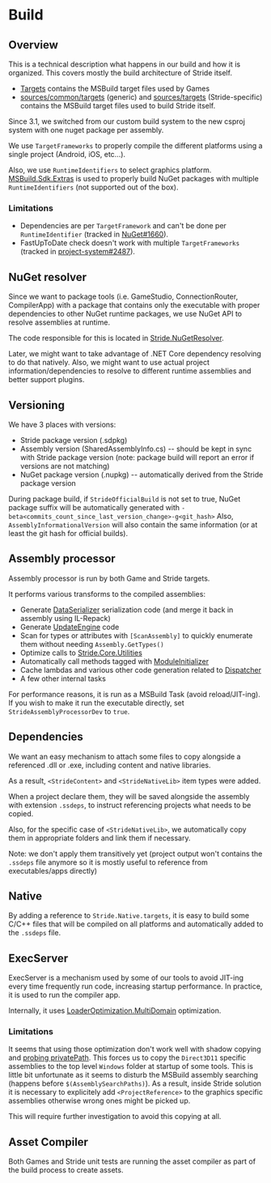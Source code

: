 ﻿# Build

## Overview

This is a technical description what happens in our build and how it is organized. This covers mostly the build architecture of Stride itself.

* [Targets](../Targets) contains the MSBuild target files used by Games
* [sources/common/targets](../sources/common/targets) (generic) and [sources/targets](../sources/targets) (Stride-specific) contains the MSBuild target files used to build Stride itself.

Since 3.1, we switched from our custom build system to the new csproj system with one nuget package per assembly.

We use `TargetFrameworks` to properly compile the different platforms using a single project (Android, iOS, etc...).

Also, we use `RuntimeIdentifiers` to select graphics platform. [MSBuild.Sdk.Extras](https://github.com/onovotny/MSBuildSdkExtras) is used to properly build NuGet packages with multiple `RuntimeIdentifiers` (not supported out of the box).

### Limitations

* Dependencies are per `TargetFramework` and can't be done per `RuntimeIdentifier` (tracked in [NuGet#1660](https://github.com/NuGet/Home/issues/1660)).
* FastUpToDate check doesn't work with multiple `TargetFrameworks` (tracked in [project-system#2487](https://github.com/dotnet/project-system/issues/2487)).

## NuGet resolver

Since we want to package tools (i.e. GameStudio, ConnectionRouter, CompilerApp) with a package that contains only the executable with proper dependencies to other NuGet runtime packages, we use NuGet API to resolve assemblies at runtime.

The code responsible for this is located in [Stride.NuGetResolver](../sources/shared/Stride.NuGetResolver).

Later, we might want to take advantage of .NET Core dependency resolving to do that natively. Also, we might want to use actual project information/dependencies to resolve to different runtime assemblies and better support plugins.

## Versioning

We have 3 places with versions:
- Stride package version (.sdpkg)
- Assembly version (SharedAssemblyInfo.cs) -- should be kept in sync with Stride package version (note: package build will report an error if versions are not matching)
- NuGet package version (.nupkg) -- automatically derived from the Stride package version

During package build, if `StrideOfficialBuild` is not set to true, NuGet package suffix will be automatically generated with `-beta<commits_count_since_last_version_change>-g<git_hash>`
Also, `AssemblyInformationalVersion` will also contain the same information (or at least the git hash for official builds).

## Assembly processor

Assembly processor is run by both Game and Stride targets.

It performs various transforms to the compiled assemblies:
* Generate [DataSerializer](../sources/common/core/Stride.Core/Serialization/DataSerializer.cs) serialization code (and merge it back in assembly using IL-Repack)
* Generate [UpdateEngine](../sources/engine/Stride.Engine/Updater/UpdateEngine.cs) code
* Scan for types or attributes with `[ScanAssembly]` to quickly enumerate them without needing `Assembly.GetTypes()`
* Optimize calls to [Stride.Core.Utilities](../sources/common/core/Stride.Core/Utilities.cs)
* Automatically call methods tagged with [ModuleInitializer](../sources/common/core/Stride.Core/ModuleInitializerAttribute.cs)
* Cache lambdas and various other code generation related to [Dispatcher](../sources/common/core/Stride.Core/Threading/Dispatcher.cs)
* A few other internal tasks

For performance reasons, it is run as a MSBuild Task (avoid reload/JIT-ing). If you wish to make it run the executable directly, set `StrideAssemblyProcessorDev` to `true`.

## Dependencies

We want an easy mechanism to attach some files to copy alongside a referenced .dll or .exe, including content and native libraries.

As a result, `<StrideContent>` and `<StrideNativeLib>` item types were added.

When a project declare them, they will be saved alongside the assembly with extension `.ssdeps`, to instruct referencing projects what needs to be copied.

Also, for the specific case of `<StrideNativeLib>`, we automatically copy them in appropriate folders and link them if necessary.

Note: we don't apply them transitively yet (project output won't contains the `.ssdeps` file anymore so it is mostly useful to reference from executables/apps directly)

## Native

By adding a reference to `Stride.Native.targets`, it is easy to build some C/C++ files that will be compiled on all platforms and automatically added to the `.ssdeps` file.

## ExecServer

ExecServer is a mechanism used by some of our tools to avoid JIT-ing every time frequently run code, increasing startup performance. In practice, it is used to run the compiler app.

Internally, it uses [LoaderOptimization.MultiDomain](https://msdn.microsoft.com/en-us/library/system.loaderoptimization(v=vs.110).aspx) optimization.

### Limitations

It seems that using those optimization don't work well with shadow copying and [probing privatePath](https://msdn.microsoft.com/en-us/library/823z9h8w(v=vs.110).aspx). This forces us to copy the `Direct3D11` specific assemblies to the top level `Windows` folder at startup of some tools. This is little bit unfortunate as it seems to disturb the MSBuild assembly searching (happens before `$(AssemblySearchPaths)`). As a result, inside Stride solution it is necessary to explicitely add `<ProjectReference>` to the graphics specific assemblies otherwise wrong ones might be picked up.

This will require further investigation to avoid this copying at all.

## Asset Compiler

Both Games and Stride unit tests are running the asset compiler as part of the build process to create assets.